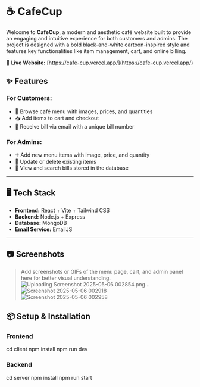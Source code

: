 # ☕ CafeCup
Welcome to **CafeCup**, a modern and aesthetic café website built to provide an engaging and intuitive experience for both customers and admins. The project is designed with a bold black-and-white cartoon-inspired style and features key functionalities like item management, cart, and online billing.

🔗 **Live Website:** [https://cafe-cup.vercel.app/](https://cafe-cup.vercel.app/)

## ✨ Features
### For Customers:
- 🛒 Browse café menu with images, prices, and quantities
- 📥 Add items to cart and checkout
- 📧 Receive bill via email with a unique bill number

### For Admins:
- ➕ Add new menu items with image, price, and quantity
- 🔄 Update or delete existing items
- 🧾 View and search bills stored in the database

---

## 🖥️ Tech Stack

- **Frontend:** React + Vite + Tailwind CSS
- **Backend:** Node.js + Express
- **Database:** MongoDB
- **Email Service:** EmailJS

---

## 📷 Screenshots

> Add screenshots or GIFs of the menu page, cart, and admin panel here for better visual understanding.
![Uploading Screenshot 2025-05-06 002854.png…]()
![Screenshot 2025-05-06 002918](https://github.com/user-attachments/assets/8ea74bf4-33c7-4341-bdd9-12e1f0682f77)
![Screenshot 2025-05-06 002958](https://github.com/user-attachments/assets/469c8901-372e-4cdb-aa11-c2f1bd3a669c)


## 📦 Setup & Installation

### Frontend

cd client
npm install
npm run dev

### Backend

cd server
npm install
npm run start

